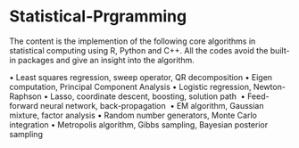 # Statistical-Prgramming
The content is the implemention of the following core algorithms in statistical computing using R, Python and C++.
All the codes avoid the built-in packages and give an insight into the algorithm.

•	Least squares regression, sweep operator, QR decomposition
•	Eigen computation, Principal Component Analysis
•	Logistic regression, Newton-Raphson
•	Lasso, coordinate descent, boosting, solution path 
•	Feed-forward neural network, back-propagation 
•	EM algorithm, Gaussian mixture, factor analysis
•	Random number generators, Monte Carlo integration
•	Metropolis algorithm, Gibbs sampling, Bayesian posterior sampling
